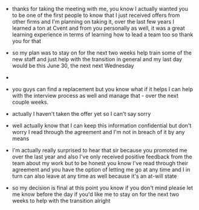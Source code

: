 - thanks for taking the meeting with me, you know I actually wanted you to be one of the first people to know that I just received offers from other firms and I'm planning on taking it, over the last few years I learned a ton at Cvent and from you personally as well, it was a great learning experience in terms of learning how to lead a team too so thank you for that 

- so my plan was to stay on for the next two weeks help train some of the new staff and just help with the transition in general and my last day would be this June 30, the next next Wednesday
- 
-  you guys can find a replacement but you know what if it helps I can help with the interview process as well and manage that - over the next couple weeks.

- actually I haven't taken the offer yet so I can't say sorry 

- well actually know that I can keep this information confidential but don't worry I read through the agreement and I'm not
 in breach of it by any means

- I'm actually really surprised to hear that sir because you promoted me over the last year and also I've only received positive feedback from the team about my work but to be honest you know I've read through their agreement and you have the option of letting me go at any time and I in turn can also leave at any time as well because it's an at-will state 

- so my decision is final at this point you know if you don't mind please let me know before the day if you'd like me to stay on for the next two weeks to help with the transition alright
<!--stackedit_data:
eyJoaXN0b3J5IjpbLTI3MDkxMzA5LC0yMTA5NzcxMDE2XX0=
-->